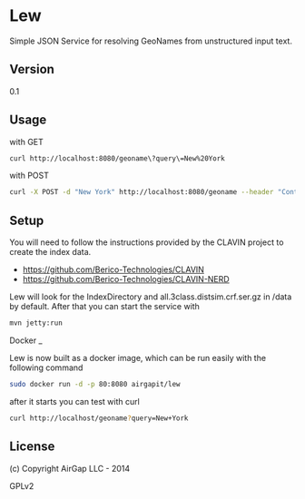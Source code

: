 Lew
=========

Simple JSON Service for resolving GeoNames from unstructured input text.


Version
-

0.1

Usage
-

with GET

```sh
curl http://localhost:8080/geoname\?query\=New%20York
```

with POST

```sh
curl -X POST -d "New York" http://localhost:8080/geoname --header "Content-Type:text/plain"
```

Setup
-
You will need to follow the instructions provided by the CLAVIN project to create the index data.

* https://github.com/Berico-Technologies/CLAVIN
* https://github.com/Berico-Technologies/CLAVIN-NERD

Lew will look for the IndexDirectory and all.3class.distsim.crf.ser.gz in /data by default. After that
you can start the service with

```sh
mvn jetty:run
```


Docker
_

Lew is now built as a docker image, which can be run easily with the following
command

```sh
sudo docker run -d -p 80:8080 airgapit/lew
```
after it starts you can test with curl

```sh
curl http://localhost/geoname?query=New+York
```

License
-
(c) Copyright AirGap LLC - 2014

GPLv2
